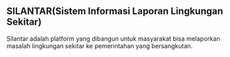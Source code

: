 ## SILANTAR(Sistem Informasi Laporan Lingkungan Sekitar)

Silantar adalah platform yang dibangun untuk masyarakat bisa melaporkan masalah lingkungan sekitar ke pemerintahan yang bersangkutan.
